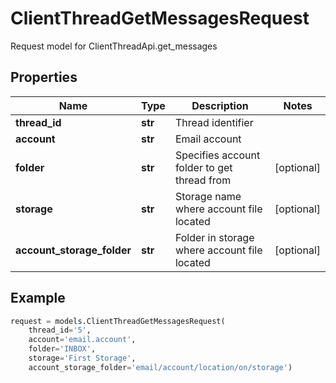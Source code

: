 # ClientThreadGetMessagesRequest

Request model for ClientThreadApi.get_messages

## Properties

Name | Type | Description | Notes
---- | ---- | ----------- | -----
**thread_id** |**str** |Thread identifier |
**account** |**str** |Email account |
**folder** |**str** |Specifies account folder to get thread from              |[optional] 
**storage** |**str** |Storage name where account file located |[optional] 
**account_storage_folder** |**str** |Folder in storage where account file located |[optional] 

## Example
```python
request = models.ClientThreadGetMessagesRequest(
    thread_id='5',
    account='email.account',
    folder='INBOX',
    storage='First Storage',
    account_storage_folder='email/account/location/on/storage')
```
